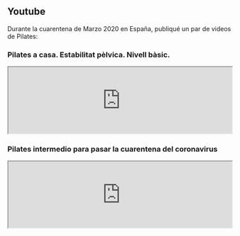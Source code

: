 ## Youtube

Durante la cuarentena de Marzo 2020 en España, publiqué un par de videos de Pilates:

### Pilates a casa. Estabilitat pèlvica. Nivell bàsic.


<iframe width="100%" height="auto"  max-width="100%" allowfullscreen=""
src="https://www.youtube.com/watch?v=F_rzRB8S8O4">
</iframe>


### Pilates intermedio para pasar la cuarentena del coronavirus

<iframe width="100%" height="auto"  max-width="100%" allowfullscreen=""
src="https://www.youtube.com/watch?v=87s7fMrChVs">
</iframe>

